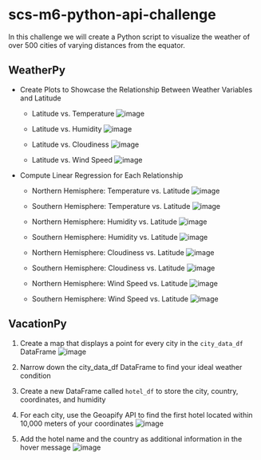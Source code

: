 # scs-m6-python-api-challenge

In this challenge we will create a Python script to visualize the weather of over 500 cities of varying distances from the equator.

## WeatherPy
* Create Plots to Showcase the Relationship Between Weather Variables and Latitude
  * Latitude vs. Temperature
  ![image](https://github.com/msncn/scs-m6-python-api-challenge/assets/130943141/907e4f2d-745d-40c7-96ea-e5876a859e91)

  * Latitude vs. Humidity
  ![image](https://github.com/msncn/scs-m6-python-api-challenge/assets/130943141/81fbe5f8-ef11-49b9-a4c8-2dd3ff5e676e)

  * Latitude vs. Cloudiness
  ![image](https://github.com/msncn/scs-m6-python-api-challenge/assets/130943141/0b41c55d-d99e-4c93-815a-9c0f335b25f5)

  * Latitude vs. Wind Speed
  ![image](https://github.com/msncn/scs-m6-python-api-challenge/assets/130943141/292887a3-57fe-471d-9b15-6cbe3eed657e)


* Compute Linear Regression for Each Relationship
  * Northern Hemisphere: Temperature vs. Latitude
  ![image](https://github.com/msncn/scs-m6-python-api-challenge/assets/130943141/7397d3ad-39bb-401a-839e-b33866a4ae93)

  * Southern Hemisphere: Temperature vs. Latitude
  ![image](https://github.com/msncn/scs-m6-python-api-challenge/assets/130943141/a7fcbeed-fc0e-4e78-b0e8-3ef998c2130e)

  * Northern Hemisphere: Humidity vs. Latitude
  ![image](https://github.com/msncn/scs-m6-python-api-challenge/assets/130943141/fed2013d-211a-4b2e-8275-148447833f9e)

  * Southern Hemisphere: Humidity vs. Latitude
  ![image](https://github.com/msncn/scs-m6-python-api-challenge/assets/130943141/a154e947-7070-45fb-a3ef-4552b3049409)

  * Northern Hemisphere: Cloudiness vs. Latitude
  ![image](https://github.com/msncn/scs-m6-python-api-challenge/assets/130943141/edca71e6-2f2c-44cf-b9cd-86260475d46e)

  * Southern Hemisphere: Cloudiness vs. Latitude
  ![image](https://github.com/msncn/scs-m6-python-api-challenge/assets/130943141/c8464ad9-2b5e-42f1-b14c-72a9fc45cbbb)

  * Northern Hemisphere: Wind Speed vs. Latitude
  ![image](https://github.com/msncn/scs-m6-python-api-challenge/assets/130943141/e03b519d-96b0-4056-866f-d8958c58efac)

  * Southern Hemisphere: Wind Speed vs. Latitude
  ![image](https://github.com/msncn/scs-m6-python-api-challenge/assets/130943141/4b640704-279e-4e49-9496-c4af146dc89e)


## VacationPy
1. Create a map that displays a point for every city in the `city_data_df` DataFrame
![image](https://github.com/msncn/scs-m6-python-api-challenge/assets/130943141/4fd3fa34-c2b3-4df2-9233-f6fed44b21fc)

2. Narrow down the city_data_df DataFrame to find your ideal weather condition
3. Create a new DataFrame called `hotel_df` to store the city, country, coordinates, and humidity
4. For each city, use the Geoapify API to find the first hotel located within 10,000 meters of your coordinates
![image](https://github.com/msncn/scs-m6-python-api-challenge/assets/130943141/c281ec6e-8a5c-452e-b971-89dd2c795538)

5. Add the hotel name and the country as additional information in the hover message
![image](https://github.com/msncn/scs-m6-python-api-challenge/assets/130943141/24c02a6c-f176-4f97-9945-5b5c8b87f4ae)
